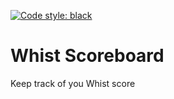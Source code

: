 [![Code style: black](https://img.shields.io/badge/code%20style-black-000000.svg)](https://github.com/psf/black)
# Whist Scoreboard
Keep track of you Whist score
